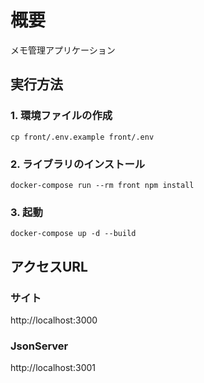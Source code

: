 # 概要
メモ管理アプリケーション

## 実行方法
### 1. 環境ファイルの作成
```
cp front/.env.example front/.env
```

### 2. ライブラリのインストール
```
docker-compose run --rm front npm install
```

### 3. 起動
```
docker-compose up -d --build
```

## アクセスURL
### サイト
http://localhost:3000

### JsonServer
http://localhost:3001




